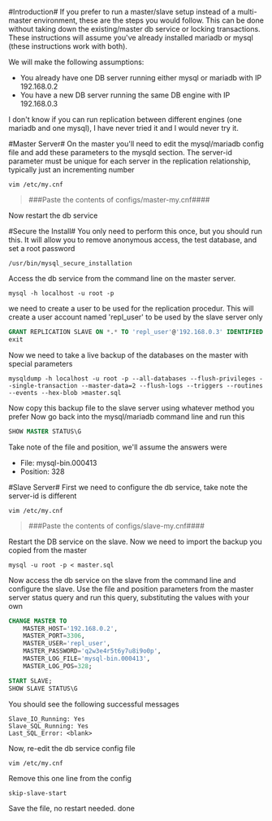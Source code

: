 #Introduction#
If you prefer to run a master/slave setup instead of a multi-master environment, these are the steps you would follow. This can be done without taking down the existing/master db service or locking transactions. These instructions will assume you've already installed mariadb or mysql (these instructions work with both).

We will make the following assumptions:

 - You already have one DB server running either mysql or mariadb with IP 192.168.0.2
 - You have a new DB server running the same DB engine with IP 192.168.0.3

I don't know if you can run replication between different engines (one mariadb and one mysql), I have never tried it and I would never try it.

#Master Server#
On the master you'll need to edit the mysql/mariadb config file and add these parameters to the mysqld section. The server-id parameter must be unique for each server in the replication relationship, typically just an incrementing number
```
vim /etc/my.cnf
```
> ###Paste the contents of configs/master-my.cnf####

Now restart the db service

#Secure the Install#
You only need to perform this once, but you should run this. It will allow you to remove anonymous access, the test database, and set a root password
```
/usr/bin/mysql_secure_installation
```

Access the db service from the command line on the master server.
```
mysql -h localhost -u root -p
```
we need to create a user to be used for the replication procedur. This will create a user account named 'repl_user' to be used by the slave server only
```sql
GRANT REPLICATION SLAVE ON *.* TO 'repl_user'@'192.168.0.3' IDENTIFIED BY 'q2w3e4r5t6y7u8i9o0p';
exit
```

Now we need to take a live backup of the databases on the master with special parameters
```
mysqldump -h localhost -u root -p --all-databases --flush-privileges --single-transaction --master-data=2 --flush-logs --triggers --routines --events --hex-blob >master.sql
```

Now copy this backup file to the slave server using whatever method you prefer
Now go back into the mysql/mariadb command line and run this
```sql
SHOW MASTER STATUS\G
```

Take note of the file and position, we'll assume the answers were
 - File: mysql-bin.000413
 - Position: 328

#Slave Server#
First we need to configure the db service, take note the server-id is different
```
vim /etc/my.cnf
```
> ###Paste the contents of configs/slave-my.cnf####

Restart the DB service on the slave. Now we need to import the backup you copied from the master
```
mysql -u root -p < master.sql
```

Now access the db service on the slave from the command line and configure the slave. Use the file and position parameters from the master server status query and run this query, substituting the values with your own
```sql
CHANGE MASTER TO
    MASTER_HOST='192.168.0.2',
    MASTER_PORT=3306,
    MASTER_USER='repl_user',
    MASTER_PASSWORD='q2w3e4r5t6y7u8i9o0p',
    MASTER_LOG_FILE='mysql-bin.000413',
    MASTER_LOG_POS=328;

START SLAVE;
SHOW SLAVE STATUS\G
```

You should see the following successful messages
```Slave_IO_State: Waiting for master to send event
Slave_IO_Running: Yes
Slave_SQL_Running: Yes
Last_SQL_Error: <blank>
```

Now, re-edit the db service config file
```
vim /etc/my.cnf
```
Remove this one line from the config
```
skip-slave-start
```

Save the file, no restart needed. done
